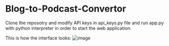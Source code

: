 # Blog-to-Podcast-Convertor

Clone the reposotry and modify API keys in api_keys.py file and run app.py with python interpreter in order to start the web application.

This is how the interface looks:
![image](https://github.com/cgudivad/Blog-to-Podcast-Convertor/assets/126507537/10e2f753-b193-4445-a8d6-faf6ad0f0364)
